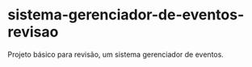 # sistema-gerenciador-de-eventos-revisao
Projeto básico para revisão, um sistema gerenciador de eventos.
